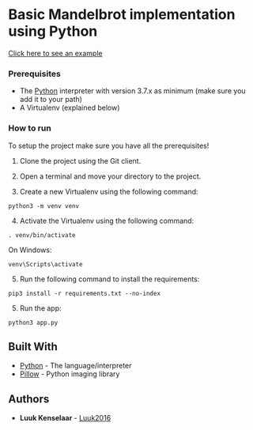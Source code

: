 # Basic Mandelbrot implementation using Python

[Click here to see an example](https://raw.githubusercontent.com/Luuk2016/mandelbrot-python/master/mandelbrot.png)

### Prerequisites

* The <a href="https://www.python.org/">Python</a> interpreter with version 3.7.x as minimum (make sure you add it to your path)
* A Virtualenv (explained below)

### How to run

To setup the project make sure you have all the prerequisites!

1. Clone the project using the Git client.

2. Open a terminal and move your directory to the project.

3. Create a new Virtualenv using the following command:
```
python3 -m venv venv
```

4. Activate the Virtualenv using the following command:
```
. venv/bin/activate
```
On Windows:
```
venv\Scripts\activate
```

5. Run the following command to install the requirements:
```
pip3 install -r requirements.txt --no-index
```

5. Run the app:
```
python3 app.py
```

## Built With

* [Python](http://www.python.org/) - The language/interpreter
* [Pillow](https://pypi.org/project/Pillow/) - Python imaging library

## Authors

* **Luuk Kenselaar** - [Luuk2016](https://github.com/luuk2016)
